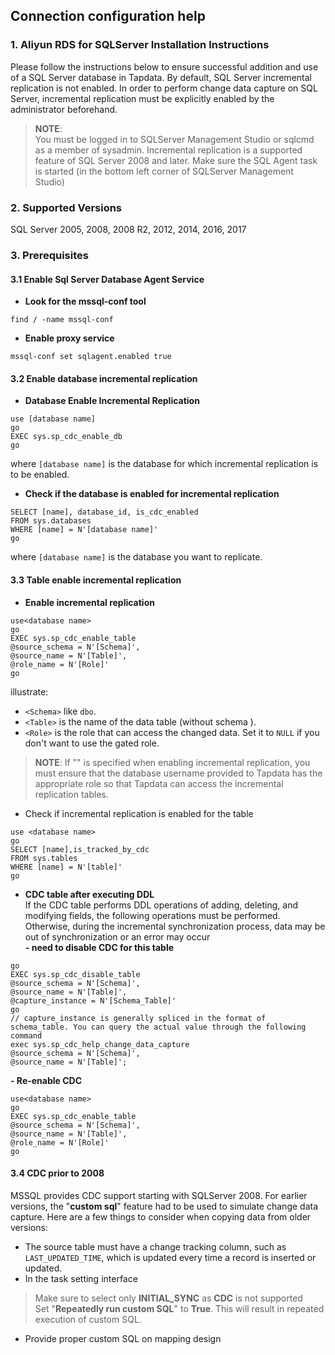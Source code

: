 ## **Connection configuration help**
### **1. Aliyun RDS for SQLServer Installation Instructions**
Please follow the instructions below to ensure successful addition and use of a SQL Server database in Tapdata. By default, SQL Server incremental replication is not enabled. In order to perform change data capture on SQL Server, incremental replication must be explicitly enabled by the administrator beforehand.
> **NOTE**: <br>
> You must be logged in to SQLServer Management Studio or sqlcmd as a member of sysadmin.
> Incremental replication is a supported feature of SQL Server 2008 and later.
> Make sure the SQL Agent task is started (in the bottom left corner of SQLServer Management Studio)
### **2. Supported Versions**
SQL Server 2005, 2008, 2008 R2, 2012, 2014, 2016, 2017
### **3. Prerequisites**
#### **3.1 Enable Sql Server Database Agent Service**
- **Look for the mssql-conf tool**
````
find / -name mssql-conf
````
- **Enable proxy service**
````
mssql-conf set sqlagent.enabled true
````

#### **3.2 Enable database incremental replication**
- **Database Enable Incremental Replication**<br>
````
use [database name]
go
EXEC sys.sp_cdc_enable_db
go
````
where `[database name]` is the database for which incremental replication is to be enabled. <br>
- **Check if the database is enabled for incremental replication**<br>
````
SELECT [name], database_id, is_cdc_enabled
FROM sys.databases
WHERE [name] = N'[database name]'
go
````
where `[database name]` is the database you want to replicate. <br>

#### **3.3 Table enable incremental replication**
- **Enable incremental replication**
````
use<database name>
go
EXEC sys.sp_cdc_enable_table
@source_schema = N'[Schema]',
@source_name = N'[Table]',
@role_name = N'[Role]'
go
````
illustrate:
- `<Schema>` like `dbo`.
- `<Table>` is the name of the data table (without schema ).
- `<Role>` is the role that can access the changed data. Set it to `NULL` if you don't want to use the gated role.
> **NOTE**:
> If "\" is specified when enabling incremental replication, you must ensure that the database username provided to Tapdata has the appropriate role so that Tapdata can access the incremental replication tables.
- Check if incremental replication is enabled for the table<br>
````
use <database name>
go
SELECT [name],is_tracked_by_cdc
FROM sys.tables
WHERE [name] = N'[table]'
go
````
- **CDC table after executing DDL**<br>
  If the CDC table performs DDL operations of adding, deleting, and modifying fields, the following operations must be performed. Otherwise, during the incremental synchronization process, data may be out of synchronization or an error may occur<br>
  **- need to disable CDC for this table**<br>
```use<database name>
go
EXEC sys.sp_cdc_disable_table
@source_schema = N'[Schema]',
@source_name = N'[Table]',
@capture_instance = N'[Schema_Table]'
go
// capture_instance is generally spliced ​​in the format of schema_table. You can query the actual value through the following command
exec sys.sp_cdc_help_change_data_capture
@source_schema = N'[Schema]',
@source_name = N'[Table]';
````
**- Re-enable CDC**<br>
````
use<database name>
go
EXEC sys.sp_cdc_enable_table
@source_schema = N'[Schema]',
@source_name = N'[Table]',
@role_name = N'[Role]'
go
````

#### **3.4 CDC prior to 2008**
MSSQL provides CDC support starting with SQLServer 2008. For earlier versions, the "**custom sql**" feature had to be used to simulate change data capture. Here are a few things to consider when copying data from older versions:<br>
- The source table must have a change tracking column, such as `LAST_UPDATED_TIME`, which is updated every time a record is inserted or updated. <br>
- In the task setting interface<br>
>Make sure to select only **INITIAL_SYNC** as **CDC** is not supported<br>
> Set "**Repeatedly run custom SQL**" to **True**. This will result in repeated execution of custom SQL. <br>
- Provide proper custom SQL on mapping design<br>
